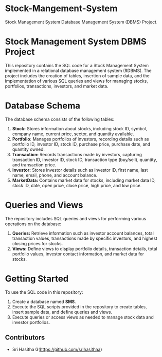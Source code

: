 # Stock-Mangement-System
Stock Management System Database Management System (DBMS) Project.

# Stock Management System DBMS Project

This repository contains the SQL code for a Stock Management System implemented in a relational database management system (RDBMS). The project includes the creation of tables, insertion of sample data, and the implementation of various SQL queries and views for managing stocks, portfolios, transactions, investors, and market data.

# Database Schema

The database schema consists of the following tables:

1. **Stock:** Stores information about stocks, including stock ID, symbol, company name, current price, sector, and quantity available.
2. **Portfolio:** Manages portfolios of investors, recording details such as portfolio ID, investor ID, stock ID, purchase price, purchase date, and quantity owned.
3. **Transaction:** Records transactions made by investors, capturing transaction ID, investor ID, stock ID, transaction type (buy/sell), quantity, and transaction price.
4. **Investor:** Stores investor details such as investor ID, first name, last name, email, phone, and account balance.
5. **MarketData:** Contains market data for stocks, including market data ID, stock ID, date, open price, close price, high price, and low price.

# Queries and Views

The repository includes SQL queries and views for performing various operations on the database:

1. **Queries:** Retrieve information such as investor account balances, total transaction values, transactions made by specific investors, and highest closing prices for stocks.
2. **Views:** Define views to display portfolio details, transaction details, total portfolio values, investor contact information, and market data for stocks.

# Getting Started

To use the SQL code in this repository:

1. Create a database named **SMS**.
2. Execute the SQL scripts provided in the repository to create tables, insert sample data, and define queries and views.
3. Execute queries or access views as needed to manage stock data and investor portfolios.

## Contributors

- Sri Hasitha G(https://github.com/srihasithaa)

